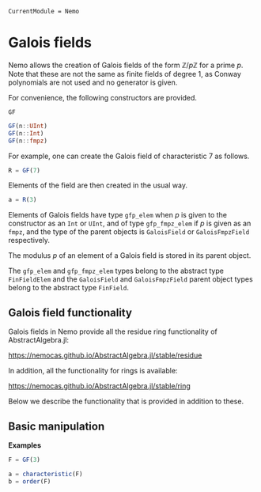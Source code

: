 ```@meta
CurrentModule = Nemo
```

# Galois fields

Nemo allows the creation of Galois fields of the form $\mathbb{Z}/p\mathbb{Z}$ for a
prime $p$. Note that these are not the same as finite fields of degree 1, as Conway
polynomials are not used and no generator is given.

For convenience, the following constructors are provided.

```@docs
GF
```

```julia
GF(n::UInt)
GF(n::Int)
GF(n::fmpz)
```

For example, one can create the Galois field of characteristic $7$ as follows.

```julia
R = GF(7)
```

Elements of the field are then created in the usual way.

```julia
a = R(3)
```

Elements of Galois fields have type `gfp_elem` when $p$ is given to the
constructor as an `Int` or `UInt`, and of type `gfp_fmpz_elem` if $p$ is
given as an `fmpz`, and the type of the parent objects is
`GaloisField` or `GaloisFmpzField` respectively.

The modulus $p$ of an element of a Galois field is stored in its parent object.

The `gfp_elem` and `gfp_fmpz_elem` types belong to the abstract type
`FinFieldElem` and the `GaloisField` and `GaloisFmpzField` parent object types
belong to the abstract type `FinField`.

## Galois field functionality

Galois fields in Nemo provide all the residue ring functionality of AbstractAlgebra.jl:

<https://nemocas.github.io/AbstractAlgebra.jl/stable/residue>

In addition, all the functionality for rings is available:

<https://nemocas.github.io/AbstractAlgebra.jl/stable/ring>

Below we describe the functionality that is provided in addition to these.

## Basic manipulation

**Examples**

```julia
F = GF(3)

a = characteristic(F)
b = order(F)
```
